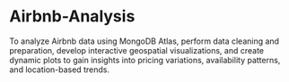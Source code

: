 # Airbnb-Analysis
 To analyze Airbnb data using MongoDB Atlas, perform data cleaning and preparation, develop interactive geospatial visualizations, and create dynamic plots to gain insights into pricing variations, availability patterns, and location-based trends.
